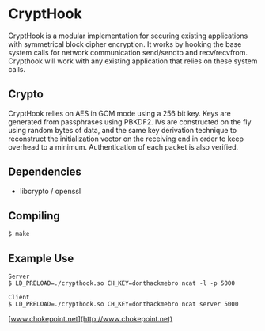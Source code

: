 CryptHook
============================

CryptHook is a modular implementation for securing existing 
applications with symmetrical block cipher encryption. It works by 
hooking the base system calls for network communication send/sendto 
and recv/recvfrom. Crypthook will work with any existing application 
that relies on these system calls.

Crypto
-----------------------------

CryptHook relies on AES in GCM mode using a 256 bit key. Keys are 
generated from passphrases using PBKDF2. IVs are constructed on the 
fly using random bytes of data, and the same key derivation technique 
to reconstruct the initialization vector on the receiving end in order 
to keep overhead to a minimum. Authentication of each packet is also 
verified.

Dependencies
-----------------------------

* libcrypto / openssl


Compiling
-----------------------------

	$ make


Example Use
-----------------------------

	Server
	$ LD_PRELOAD=./crypthook.so CH_KEY=donthackmebro ncat -l -p 5000
	
	Client
	$ LD_PRELOAD=./crypthook.so CH_KEY=donthackmebro ncat server 5000

[www.chokepoint.net](http://www.chokepoint.net)
